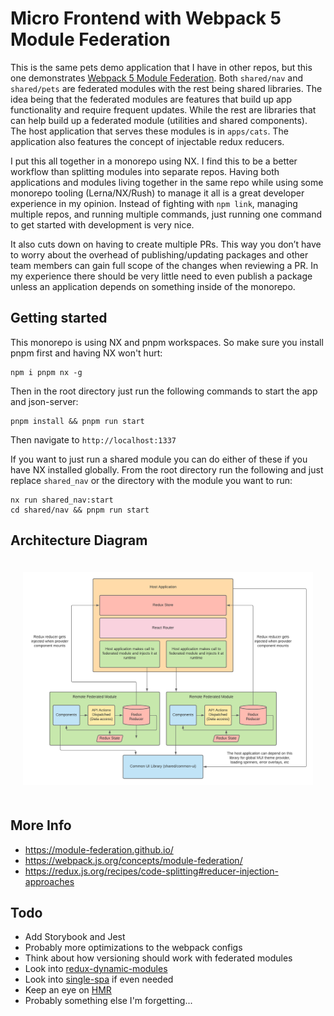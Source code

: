 # Micro Frontend with Webpack 5 Module Federation

This is the same pets demo application that I have in other repos, but this one demonstrates [Webpack 5 Module Federation](https://webpack.js.org/concepts/module-federation/). Both `shared/nav` and `shared/pets` are federated modules with the rest being shared libraries. The idea being that the federated modules are features that build up app functionality and require frequent updates. While the rest are libraries that can help build up a federated module (utilities and shared components). The host application that serves these modules is in `apps/cats`. The application also features the concept of injectable redux reducers.

I put this all together in a monorepo using NX. I find this to be a better workflow than splitting modules into separate repos. Having both applications and modules living together in the same repo while using some monorepo tooling (Lerna/NX/Rush) to manage it all is a great developer experience in my opinion. Instead of fighting with `npm link`, managing multiple repos, and running multiple commands, just running one command to get started with development is very nice.

It also cuts down on having to create multiple PRs. This way you don’t have to worry about the overhead of publishing/updating packages and other team members can gain full scope of the changes when reviewing a PR. In my experience there should be very little need to even publish a package unless an application depends on something inside of the monorepo.

## Getting started

This monorepo is using NX and pnpm workspaces. So make sure you install pnpm first and having NX won't hurt:

```
npm i pnpm nx -g
```

Then in the root directory just run the following commands to start the app and json-server:

```
pnpm install && pnpm run start
```

Then navigate to `http://localhost:1337`

If you want to just run a shared module you can do either of these if you have NX installed globally. From the root directory run the following and just replace `shared_nav` or the directory with the module you want to run:

```
nx run shared_nav:start
cd shared/nav && pnpm run start
```

## Architecture Diagram

<div align="center" style="padding: 20px">
    <img alt="Architecture Diagram" src="./assets/architecture.png">
</div>

## More Info

- https://module-federation.github.io/
- https://webpack.js.org/concepts/module-federation/
- https://redux.js.org/recipes/code-splitting#reducer-injection-approaches

## Todo

- Add Storybook and Jest
- Probably more optimizations to the webpack configs
- Think about how versioning should work with federated modules
- Look into [redux-dynamic-modules](https://github.com/Microsoft/redux-dynamic-modules)
- Look into [single-spa](https://single-spa.js.org/) if even needed
- Keep an eye on [HMR](https://github.com/pmmmwh/react-refresh-webpack-plugin/issues/126)
- Probably something else I'm forgetting...
